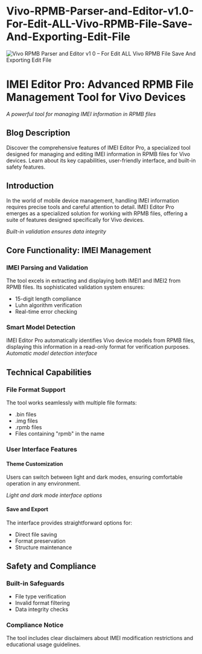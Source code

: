 # Vivo-RPMB-Parser-and-Editor-v1.0-For-Edit-ALL-Vivo-RPMB-File-Save-And-Exporting-Edit-File

![Vivo RPMB Parser and Editor v1 0 – For Edit ALL Vivo RPMB File Save And Exporting Edit File](https://github.com/user-attachments/assets/0ee1d2e2-9590-46b3-a6c6-91167ae22ac1)


# IMEI Editor Pro: Advanced RPMB File Management Tool for Vivo Devices

*A powerful tool for managing IMEI information in RPMB files*

## Blog Description
Discover the comprehensive features of IMEI Editor Pro, a specialized tool designed for managing and editing IMEI information in RPMB files for Vivo devices. Learn about its key capabilities, user-friendly interface, and built-in safety features.

## Introduction
In the world of mobile device management, handling IMEI information requires precise tools and careful attention to detail. IMEI Editor Pro emerges as a specialized solution for working with RPMB files, offering a suite of features designed specifically for Vivo devices.

*Built-in validation ensures data integrity*

## Core Functionality: IMEI Management

### IMEI Parsing and Validation
The tool excels in extracting and displaying both IMEI1 and IMEI2 from RPMB files. Its sophisticated validation system ensures:
- 15-digit length compliance
- Luhn algorithm verification
- Real-time error checking

### Smart Model Detection
IMEI Editor Pro automatically identifies Vivo device models from RPMB files, displaying this information in a read-only format for verification purposes.
*Automatic model detection interface*

## Technical Capabilities

### File Format Support
The tool works seamlessly with multiple file formats:
- .bin files
- .img files
- .rpmb files
- Files containing "rpmb" in the name

### User Interface Features

#### Theme Customization
Users can switch between light and dark modes, ensuring comfortable operation in any environment.

*Light and dark mode interface options*

#### Save and Export
The interface provides straightforward options for:
- Direct file saving
- Format preservation
- Structure maintenance

## Safety and Compliance

### Built-in Safeguards
- File type verification
- Invalid format filtering
- Data integrity checks

### Compliance Notice
The tool includes clear disclaimers about IMEI modification restrictions and educational usage guidelines.

